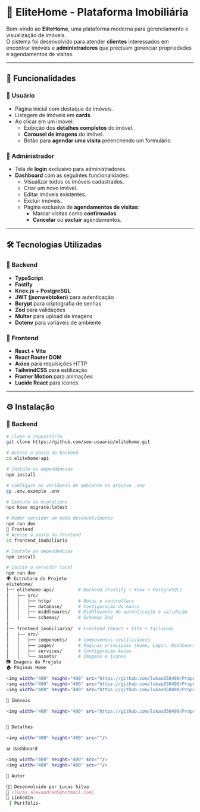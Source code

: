 # 🏡 EliteHome - Plataforma Imobiliária

Bem-vindo ao **EliteHome**, uma plataforma moderna para gerenciamento e visualização de imóveis.  
O sistema foi desenvolvido para atender **clientes** interessados em encontrar imóveis e **administradores** que precisam gerenciar propriedades e agendamentos de visitas.

---

## 🚀 Funcionalidades

### 👤 Usuário
- Página inicial com destaque de imóveis.
- Listagem de imóveis em **cards**.
- Ao clicar em um imóvel:
  - Exibição dos **detalhes completos** do imóvel.
  - **Carousel de imagens** do imóvel.
  - Botão para **agendar uma visita** preenchendo um formulário.

### 🔑 Administrador
- Tela de **login** exclusivo para administradores.
- **Dashboard** com as seguintes funcionalidades:
  - Visualizar todos os imóveis cadastrados.
  - Criar um novo imóvel.
  - Editar imóveis existentes.
  - Excluir imóveis.
  - Página exclusiva de **agendamentos de visitas**:
    - Marcar visitas como **confirmadas**.
    - **Cancelar** ou **excluir** agendamentos.

---

## 🛠️ Tecnologias Utilizadas

### 📌 Backend
- **TypeScript**
- **Fastify**
- **Knex.js** + **PostgreSQL**
- **JWT (jsonwebtoken)** para autenticação
- **Bcrypt** para criptografia de senhas
- **Zod** para validações
- **Multer** para upload de imagens
- **Dotenv** para variáveis de ambiente

### 📌 Frontend
- **React + Vite**
- **React Router DOM**
- **Axios** para requisições HTTP
- **TailwindCSS** para estilização
- **Framer Motion** para animações
- **Lucide React** para ícones

---

## ⚙️ Instalação

### 🔧 Backend
```bash
# Clone o repositório
git clone https://github.com/seu-usuario/elitehome.git

# Acesse a pasta do backend
cd elitehome-api

# Instale as dependências
npm install

# Configure as variáveis de ambiente no arquivo .env
cp .env.example .env

# Execute as migrations
npx knex migrate:latest

# Rodar servidor em modo desenvolvimento
npm run dev
🎨 Frontend
# Acesse a pasta do frontend
cd frontend_imobiliaria

# Instale as dependências
npm install

# Inicie o servidor local
npm run dev
🌍 Estrutura do Projeto
elitehome/
│── elitehome-api/         # Backend (Fastify + Knex + PostgreSQL)
│   ├── src/
│   │   ├── http/          # Rotas e controllers
│   │   ├── database/      # Configuração do banco
│   │   ├── middlewares/   # Middlewares de autenticação e validação
│   │   └── schemas/       # Schemas Zod
│
│── frontend_imobiliaria/  # Frontend (React + Vite + Tailwind)
│   ├── src/
│   │   ├── components/    # Componentes reutilizáveis
│   │   ├── pages/         # Páginas principais (Home, Login, Dashboard, etc.)
│   │   ├── services/      # Configuração Axios
│   │   └── assets/        # Imagens e ícones
📷 Imagens do Projeto
🏠 Páginas Home

<img width="400" height="400" src="https://github.com/lukas050490/Properties-Interface/blob/main/public/readme-home-1.jpeg?raw=true"/>
<img width="400" height="400" src="https://github.com/lukas050490/Properties-Interface/blob/main/public/readme-home-2.jpeg?raw=true"/>
<img width="400" height="400" src="https://github.com/lukas050490/Properties-Interface/blob/main/public/readme-home3.jpeg?raw=true"/>

🏡 Imóveis

<img width="400" height="400" src="https://github.com/lukas050490/Properties-Interface/blob/main/public/readme-properties.jpeg?raw=true"/>


📅 Detalhes

<img width="400" height="400" src=""/>

📊 Dashboard

<img width="400" height="400" src=""/>
<img width="400" height="400" src=""/>

📌 Autor

👨‍💻 Desenvolvido por Lucas Silva
📧 [lucas_alexandre05@hotmail.com]
🔗 LinkedIn-
 | Portfólio-
